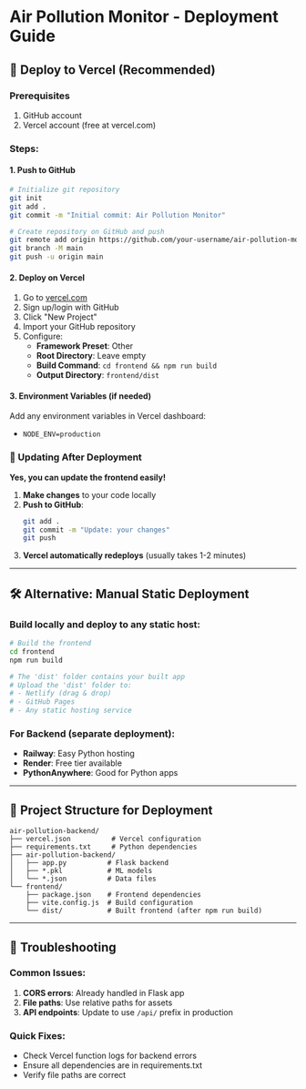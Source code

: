 # Air Pollution Monitor - Deployment Guide

## 🚀 Deploy to Vercel (Recommended)

### Prerequisites
1. GitHub account
2. Vercel account (free at vercel.com)

### Steps:

#### 1. Push to GitHub
```bash
# Initialize git repository
git init
git add .
git commit -m "Initial commit: Air Pollution Monitor"

# Create repository on GitHub and push
git remote add origin https://github.com/your-username/air-pollution-monitor.git
git branch -M main
git push -u origin main
```

#### 2. Deploy on Vercel
1. Go to [vercel.com](https://vercel.com)
2. Sign up/login with GitHub
3. Click "New Project"
4. Import your GitHub repository
5. Configure:
   - **Framework Preset**: Other
   - **Root Directory**: Leave empty
   - **Build Command**: `cd frontend && npm run build`
   - **Output Directory**: `frontend/dist`

#### 3. Environment Variables (if needed)
Add any environment variables in Vercel dashboard:
- `NODE_ENV=production`

### 🔄 Updating After Deployment

**Yes, you can update the frontend easily!**

1. **Make changes** to your code locally
2. **Push to GitHub**:
   ```bash
   git add .
   git commit -m "Update: your changes"
   git push
   ```
3. **Vercel automatically redeploys** (usually takes 1-2 minutes)

---

## 🛠 Alternative: Manual Static Deployment

### Build locally and deploy to any static host:

```bash
# Build the frontend
cd frontend
npm run build

# The 'dist' folder contains your built app
# Upload the 'dist' folder to:
# - Netlify (drag & drop)
# - GitHub Pages
# - Any static hosting service
```

### For Backend (separate deployment):
- **Railway**: Easy Python hosting
- **Render**: Free tier available
- **PythonAnywhere**: Good for Python apps

---

## 📁 Project Structure for Deployment
```
air-pollution-backend/
├── vercel.json          # Vercel configuration
├── requirements.txt     # Python dependencies
├── air-pollution-backend/
│   ├── app.py          # Flask backend
│   ├── *.pkl           # ML models
│   └── *.json          # Data files
└── frontend/
    ├── package.json    # Frontend dependencies
    ├── vite.config.js  # Build configuration
    └── dist/           # Built frontend (after npm run build)
```

---

## 🔧 Troubleshooting

### Common Issues:
1. **CORS errors**: Already handled in Flask app
2. **File paths**: Use relative paths for assets
3. **API endpoints**: Update to use `/api/` prefix in production

### Quick Fixes:
- Check Vercel function logs for backend errors
- Ensure all dependencies are in requirements.txt
- Verify file paths are correct
